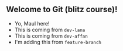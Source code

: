 ## Welcome to Git (blitz course)!

- Yo, Maul here!
- This is coming from `dev-lana`
- This is coming from `dev-affan`
- I'm adding this from `feature-branch`